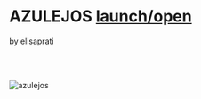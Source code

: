 
# AZULEJOS  [launch/open](http://dsii-2018-unirsm.github.io/elisaprati/10print/variazione10print-def) <br> 

by elisaprati <br> 
 <br> 

 <br> 

![azulejos](https://i.imgur.com/1STXVqp.png)





